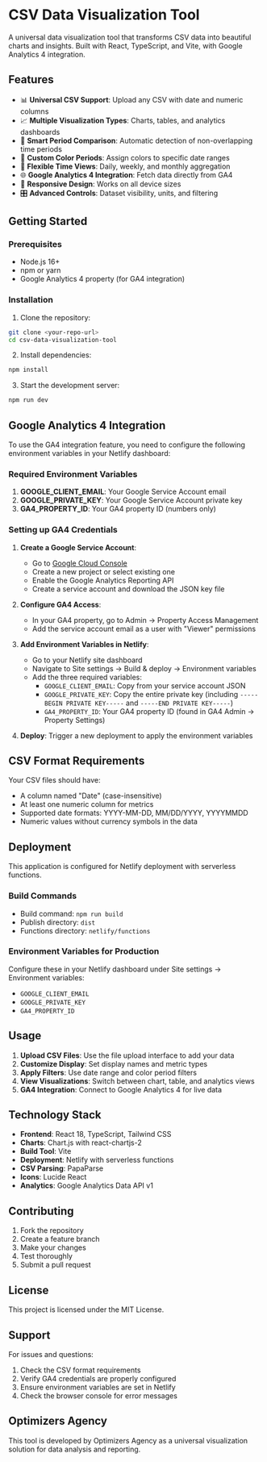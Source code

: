 # CSV Data Visualization Tool

A universal data visualization tool that transforms CSV data into beautiful charts and insights. Built with React, TypeScript, and Vite, with Google Analytics 4 integration.

## Features

- 📊 **Universal CSV Support**: Upload any CSV with date and numeric columns
- 📈 **Multiple Visualization Types**: Charts, tables, and analytics dashboards
- 🔄 **Smart Period Comparison**: Automatic detection of non-overlapping time periods
- 🎨 **Custom Color Periods**: Assign colors to specific date ranges
- 📅 **Flexible Time Views**: Daily, weekly, and monthly aggregation
- 🌐 **Google Analytics 4 Integration**: Fetch data directly from GA4
- 📱 **Responsive Design**: Works on all device sizes
- 🎛️ **Advanced Controls**: Dataset visibility, units, and filtering

## Getting Started

### Prerequisites

- Node.js 16+ 
- npm or yarn
- Google Analytics 4 property (for GA4 integration)

### Installation

1. Clone the repository:
```bash
git clone <your-repo-url>
cd csv-data-visualization-tool
```

2. Install dependencies:
```bash
npm install
```

3. Start the development server:
```bash
npm run dev
```

## Google Analytics 4 Integration

To use the GA4 integration feature, you need to configure the following environment variables in your Netlify dashboard:

### Required Environment Variables

1. **GOOGLE_CLIENT_EMAIL**: Your Google Service Account email
2. **GOOGLE_PRIVATE_KEY**: Your Google Service Account private key
3. **GA4_PROPERTY_ID**: Your GA4 property ID (numbers only)

### Setting up GA4 Credentials

1. **Create a Google Service Account**:
   - Go to [Google Cloud Console](https://console.cloud.google.com/)
   - Create a new project or select existing one
   - Enable the Google Analytics Reporting API
   - Create a service account and download the JSON key file

2. **Configure GA4 Access**:
   - In your GA4 property, go to Admin → Property Access Management
   - Add the service account email as a user with "Viewer" permissions

3. **Add Environment Variables in Netlify**:
   - Go to your Netlify site dashboard
   - Navigate to Site settings → Build & deploy → Environment variables
   - Add the three required variables:
     - `GOOGLE_CLIENT_EMAIL`: Copy from your service account JSON
     - `GOOGLE_PRIVATE_KEY`: Copy the entire private key (including `-----BEGIN PRIVATE KEY-----` and `-----END PRIVATE KEY-----`)
     - `GA4_PROPERTY_ID`: Your GA4 property ID (found in GA4 Admin → Property Settings)

4. **Deploy**: Trigger a new deployment to apply the environment variables

## CSV Format Requirements

Your CSV files should have:
- A column named "Date" (case-insensitive)
- At least one numeric column for metrics
- Supported date formats: YYYY-MM-DD, MM/DD/YYYY, YYYYMMDD
- Numeric values without currency symbols in the data

## Deployment

This application is configured for Netlify deployment with serverless functions.

### Build Commands
- Build command: `npm run build`
- Publish directory: `dist`
- Functions directory: `netlify/functions`

### Environment Variables for Production
Configure these in your Netlify dashboard under Site settings → Environment variables:
- `GOOGLE_CLIENT_EMAIL`
- `GOOGLE_PRIVATE_KEY` 
- `GA4_PROPERTY_ID`

## Usage

1. **Upload CSV Files**: Use the file upload interface to add your data
2. **Customize Display**: Set display names and metric types
3. **Apply Filters**: Use date range and color period filters
4. **View Visualizations**: Switch between chart, table, and analytics views
5. **GA4 Integration**: Connect to Google Analytics 4 for live data

## Technology Stack

- **Frontend**: React 18, TypeScript, Tailwind CSS
- **Charts**: Chart.js with react-chartjs-2
- **Build Tool**: Vite
- **Deployment**: Netlify with serverless functions
- **CSV Parsing**: PapaParse
- **Icons**: Lucide React
- **Analytics**: Google Analytics Data API v1

## Contributing

1. Fork the repository
2. Create a feature branch
3. Make your changes
4. Test thoroughly
5. Submit a pull request

## License

This project is licensed under the MIT License.

## Support

For issues and questions:
1. Check the CSV format requirements
2. Verify GA4 credentials are properly configured
3. Ensure environment variables are set in Netlify
4. Check the browser console for error messages

## Optimizers Agency

This tool is developed by Optimizers Agency as a universal visualization solution for data analysis and reporting.